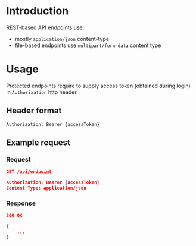 # Introduction

REST-based API endpoints use:

- mostly `application/json` content-type
- file-based endpoints use `multipart/form-data` content type

# Usage

Protected endpoints require to supply access token (obtained during login) in `Authorization` http header.

## Header format

```
Authorization: Bearer {accessToken}
```

## Example request

### Request

```json
GET /api/endpoint

Authorization: Bearer {accessToken}
Content-Type: application/json
```

### Response

```json
200 OK

{
    ...
}
```
